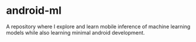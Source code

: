 # android-ml
A repository where I explore and learn mobile inference of machine learning models while also learning minimal android development.
